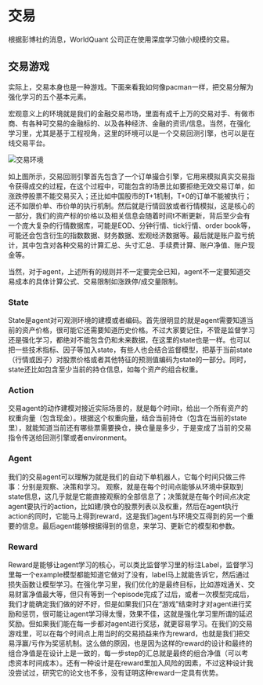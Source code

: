 

<!--
 * @version:
 * @Author:  StevenJokess（蔡舒起） https://github.com/StevenJokess
 * @Date: 2023-05-14 01:21:12
 * @LastEditors:  StevenJokess（蔡舒起） https://github.com/StevenJokess
 * @LastEditTime: 2023-06-11 17:02:08
 * @Description:
 * @Help me: make friends by a867907127@gmail.com and help me get some “foreign” things or service I need in life; 如有帮助，请赞助，失业3年了。![支付宝收款码](https://github.com/StevenJokess/d2rl/blob/master/img/%E6%94%B6.jpg)
 * @TODO::
 * @Reference:
-->
# 交易

根据彭博社的消息，WorldQuant 公司正在使用深度学习做小规模的交易。


## 交易游戏

实际上，交易本身也是一种游戏。下面来看我如何像pacman一样，把交易分解为强化学习的五个基本元素。

宏观意义上的环境就是我们的金融交易市场，里面有成千上万的交易对手、有做市商、有各种可交易的金融标的、以及各种经济、金融的资讯/信息。当然，在强化学习里，尤其是基于工程视角，这里的环境可以是一个交易回测引擎，也可以是在线交易平台。

![交易环境](../../img/trade_env.png)

如上图所示，交易回测引擎首先包含了一个订单撮合引擎，它用来模拟真实交易指令获得成交的过程，在这个过程中，可能包含的场景比如要拒绝无效交易订单，如涨跌停股票不能交易买入；还比如中国股市的T+1机制，T+0的订单不能被执行；还不如限价单、市价单的执行机制。然后就是行情回放或者行情模拟，这是核心的一部分，我们的资产标的价格以及相关信息会随着时间t不断更新，背后至少会有一个庞大复杂的行情数据库，可能是EOD、分钟行情、tick行情、order book等，可能还会包含衍生的指数数据、财务数据、宏观经济数据等。最后就是账户盈亏统计，其中包含对各种交易的计算汇总、头寸汇总、手续费计算、账户净值、账户现金等。

当然，对于agent，上述所有的规则并不一定要完全已知，agent不一定要知道交易成本的具体计算公式、交易限制如涨跌停/成交量限制。

### State

State是agent对可观测环境的建模或者编码。首先很明显的就是agent需要知道当前的资产价格，很可能它还需要知道历史价格。不过大家要记住，不管是监督学习还是强化学习，都绝对不能包含仍和未来数据，在这里的state也是一样。也可以把一些技术指标、因子等加入state，有些人也会结合监督模型，把基于当前state（行情或因子）对股票价格或者其他特征的预测值编码为state的一部分。同时，state还比如包含至少当前的持仓信息，如每个资产的组合权重。

### Action

交易agent的动作建模对接近实际场景的，就是每个时间t，给出一个所有资产的权重向量（包含现金）。根据这个权重向量，结合当前持仓（包含在当前的state里），就能知道当前还有哪些票需要换仓，换仓量是多少，于是变成了当前的交易指令传送给回测引擎或者environment。

### Agent

我们的交易agent可以理解为就是我们的自动下单机器人，它每个时间只做三件事：分别是观察、决策和学习。 观察，就是在每个时间点能够从环境中获取到state信息，这几乎就是它能直接观察的全部信息了；决策就是在每个时间点决定agent要执行的action，比如建/换仓的股票列表以及权重，然后在agent执行action的同时，它能马上得到reward，这是我们agent与环境交互得到的另一个重要的信息。最后agent能够根据得到的信息，来学习、更新它的模型和参数。

### Reward

Reward是能够让agent学习的核心，可以类比监督学习里的标注Label，监督学习里每一个example模型都能知道它做对了没有，label马上就能告诉它，然后通过损失函数让模型学习。在强化学习里，我们优化的是最终目标，比如游戏通关、交易财富净值最大等，但只有等到一个episode完成了过后，或者一次模型完成后，我们才能确定我们做的好不好，但是如果我们只在“游戏”结束时才对agent进行奖励和惩罚，很可能让agent学习得太慢，效果不佳，这就是强化学习里所谓的延迟奖励。但如果我们能在每一步都对agent进行奖惩，就更容易学习。在我们的交易游戏里，可以在每个时间点上用当时的交易损益来作为reward，也就是我们把交易浮赢/亏作为奖惩机制。这么做的原因，也是因为这样的reward的设计和最终的组合净值是在设计上是一致的，每一步step的汇总就是最终的组合净值（可以考虑资本时间成本）。还有一种设计是在reward里加入风险的因素，不过这种设计我没尝试过，研究它的论文也不多，没有证明这种reward一定具有优势。

[1]: http://pg.jrj.com.cn/acc/Res/CN_RES/INDUS/2017/10/20/bff2daa6-042b-41f8-837c-4b8575431726.pdf
[2]: https://bigquant.com/wiki/doc/-xoRs2BYj3r
